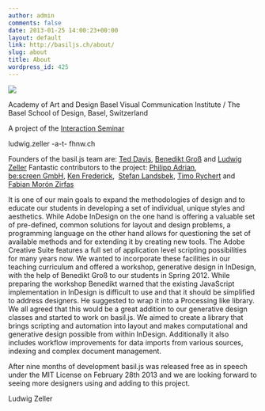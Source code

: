 ```yaml
---
author: admin
comments: false
date: 2013-01-25 14:00:23+00:00
layout: default
link: http://basiljs.ch/about/
slug: about
title: About
wordpress_id: 425
---
```


![](http://basiljs.ch/wp-content/uploads/2013/01/aboutpage.jpg)

Academy of Art and Design Basel
Visual Communication Institute / The Basel School of Design,
Basel, Switzerland

A project of the [Interaction Seminar](http://web.fhnw.ch/hgk/projekte/interaktion/)

ludwig.zeller -a-t- fhnw.ch

Founders of the basil.js team are: [Ted Davis](http://teddavis.org), [Benedikt Groß](http://benedikt-gross.de) and [Ludwig Zeller](http://ludwigzeller.de)
Fantastic contributors to the project: [Philipp Adrian](http://www.philippadrian.com/), [be:screen GmbH](be:screen,), [Ken Frederick](http://kennethfrederick.de),  [Stefan Landsbek](http://47nord.de), [Timo Rychert](http://timorychert.de) and [Fabian Morón Zirfas](http://fabianmoronzirfas.me)

It is one of our main goals to expand the methodologies of design and to educate our students in developing a set of individual, unique styles and aesthetics.
While Adobe InDesign on the one hand is offering a valuable set of pre-defined, common solutions for layout and design problems, a programming language on the other hand allows for questioning the set of available methods and for extending it by creating new tools.
The Adobe Creative Suite features a full set of application level scripting possibilities for many years now. We wanted to incorporate these facilities in our teaching curriculum and offered a workshop, generative design in InDesign, with the help of Benedikt Groß to our students in Spring 2012. While preparing the workshop Benedikt warned that the existing JavaScript implementation in InDesign is difficult to use and that it should be simplified to address designers. He suggested to wrap it into a Processing like library.
We all agreed that this would be a great addition to our generative design classes and started to work on basil.js. We aimed to create a library that brings scripting and automation into layout and makes computational and generative design possible from within InDesign. Additionally it also includes workflow improvements for data imports from various sources, indexing and complex document management.

After nine months of development basil.js was released free as in speech under the MIT License on February 28th 2013 and we are looking forward to seeing more designers using and adding to this project.

Ludwig Zeller
